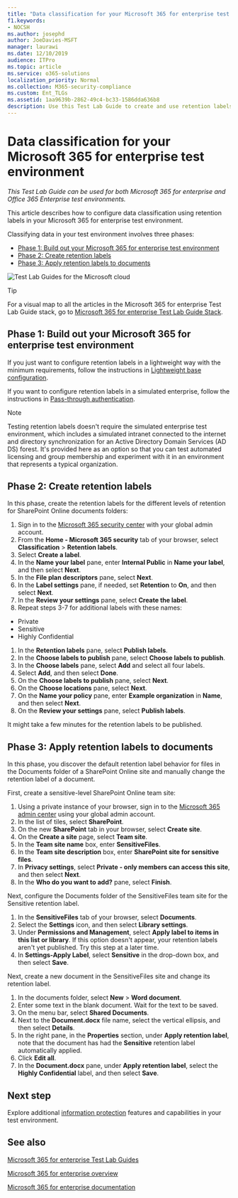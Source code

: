 ```yaml
---
title: "Data classification for your Microsoft 365 for enterprise test environment"
f1.keywords:
- NOCSH
ms.author: josephd
author: JoeDavies-MSFT
manager: laurawi
ms.date: 12/10/2019
audience: ITPro
ms.topic: article
ms.service: o365-solutions
localization_priority: Normal
ms.collection: M365-security-compliance
ms.custom: Ent_TLGs
ms.assetid: 1aa9639b-2862-49c4-bc33-1586dda636b8
description: Use this Test Lab Guide to create and use retention labels on documents in your Microsoft 365 for enterprise test environment.
---
```


# Data classification for your Microsoft 365 for enterprise test environment

*This Test Lab Guide can be used for both Microsoft 365 for enterprise and Office 365 Enterprise test environments.*

This article describes how to configure data classification using retention labels in your Microsoft 365 for enterprise test environment.

Classifying data in your test environment involves three phases:
- [Phase 1: Build out your Microsoft 365 for enterprise test environment](#phase-1-build-out-your-microsoft-365-for-enterprise-test-environment)
- [Phase 2: Create retention labels](#phase-2-create-retention-labels)
- [Phase 3: Apply retention labels to documents](#phase-3-apply-retention-labels-to-documents)

![Test Lab Guides for the Microsoft cloud](../media/m365-enterprise-test-lab-guides/cloud-tlg-icon.png)

> [!TIP]
> For a visual map to all the articles in the Microsoft 365 for enterprise Test Lab Guide stack, go to [Microsoft 365 for enterprise Test Lab Guide Stack](../downloads/Microsoft365EnterpriseTLGStack.pdf).
  
## Phase 1: Build out your Microsoft 365 for enterprise test environment

If you just want to configure retention labels in a lightweight way with the minimum requirements, follow the instructions in [Lightweight base configuration](lightweight-base-configuration-microsoft-365-enterprise.md).
  
If you want to configure retention labels in a simulated enterprise, follow the instructions in [Pass-through authentication](pass-through-auth-m365-ent-test-environment.md).
  
> [!NOTE]
> Testing retention labels doesn't require the simulated enterprise test environment, which includes a simulated intranet connected to the internet and directory synchronization for an Active Directory Domain Services (AD DS) forest. It's provided here as an option so that you can test automated licensing and group membership and experiment with it in an environment that represents a typical organization.

## Phase 2: Create retention labels

In this phase, create the retention labels for the different levels of retention for SharePoint Online documents folders:

1. Sign in to the [Microsoft 365 security center](https://security.microsoft.com/homepage) with your global admin account.
1. From the **Home - Microsoft 365 security** tab of your browser, select **Classification** > **Retention labels**.
1. Select **Create a label**.
1. In the **Name your label** pane, enter **Internal Public** in **Name your label**, and then select **Next**.
1. In the **File plan descriptors** pane, select **Next**.
1. In the **Label settings** pane, if needed, set **Retention** to **On**, and then select **Next**.
1. In the **Review your settings** pane, select **Create the label**.
1. Repeat steps 3-7 for additional labels with these names:
  - Private
  - Sensitive
  - Highly Confidential
1. In the **Retention labels** pane, select **Publish labels**.
1. In the **Choose labels to publish** pane, select **Choose labels to publish**.
1. In the **Choose labels** pane, select **Add** and select all four labels.
1. Select **Add**, and then select **Done**.
1. On the **Choose labels to publish** pane, select **Next**.
1. On the **Choose locations** pane, select **Next**.
1. On the **Name your policy** pane, enter **Example organization** in **Name**, and then select **Next**.
1. On the **Review your settings** pane, select **Publish labels**.
 
It might take a few minutes for the retention labels to be published.

## Phase 3: Apply retention labels to documents

In this phase, you discover the default retention label behavior for files in the Documents folder of a SharePoint Online site and manually change the retention label of a document.

First, create a sensitive-level SharePoint Online team site:
  
1. Using a private instance of your browser, sign in to the [Microsoft 365 admin center](https://admin.microsoft.com) using your global admin account.
1. In the list of tiles, select **SharePoint**.
1. On the new **SharePoint** tab in your browser, select **Create site**.
1. On the **Create a site** page, select **Team site**.
1. In the **Team site name** box, enter **SensitiveFiles**.
1. In the **Team site description** box, enter **SharePoint site for sensitive files**.
1. In **Privacy settings**, select **Private - only members can access this site**, and then select **Next**.
1. In the **Who do you want to add?** pane, select **Finish**.
    
Next, configure the Documents folder of the SensitiveFiles team site for the Sensitive retention label.
  
1. In the **SensitiveFiles** tab of your browser, select **Documents**.
1. Select the **Settings** icon, and then select **Library settings**.
1. Under **Permissions and Management**, select **Apply label to items in this list or library**. If this option doesn't appear, your retention labels aren't yet published. Try this step at a later time.
1. In **Settings-Apply Label**, select **Sensitive** in the drop-down box, and then select **Save**.

Next, create a new document in the SensitiveFiles site and change its retention label.
    
1. In the documents folder, select **New** > **Word document**.
1. Enter some text in the blank document. Wait for the text to be saved.
1. On the menu bar, select **Shared Documents**.
1. Next to the **Document.docx** file name, select the vertical ellipsis, and then select **Details**.
1. In the right pane, in the **Properties** section, under **Apply retention label**, note that the document has had the **Sensitive** retention label automatically applied.
1. Click **Edit all**.
1. In the **Document.docx** pane, under **Apply retention label**, select the **Highly Confidential** label, and then select **Save**.

## Next step

Explore additional [information protection](m365-enterprise-test-lab-guides.md#information-protection) features and capabilities in your test environment.

## See also

[Microsoft 365 for enterprise Test Lab Guides](m365-enterprise-test-lab-guides.md)

[Microsoft 365 for enterprise overview](microsoft-365-overview.md)

[Microsoft 365 for enterprise documentation](/microsoft-365-enterprise/)